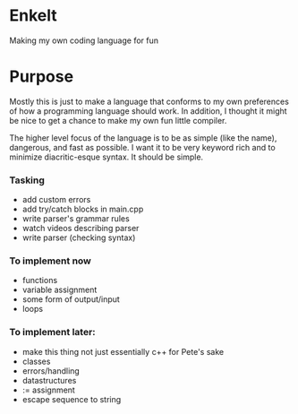 # Enkelt
Making my own coding language for fun

# Purpose
Mostly this is just to make a language that conforms to my own preferences of how a programming language should work. In addition, I thought it might be nice to get a chance to make my own fun little compiler. 

The higher level focus of the language is to be as simple (like the name), dangerous, and fast as possible. I want it to be very keyword rich and to minimize diacritic-esque syntax. It should be simple.

### Tasking
- add custom errors
- add try/catch blocks in main.cpp
- write parser's grammar rules
- watch videos describing parser
- write parser (checking syntax)

### To implement now
- functions
- variable assignment 
- some form of output/input
- loops

### To implement later:
- make this thing not just essentially c++ for Pete's sake
- classes
- errors/handling
- datastructures
- := assignment
- escape sequence to string